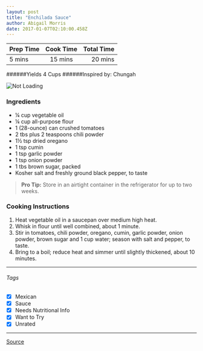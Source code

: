 ```yaml
---
layout: post
title: "Enchilada Sauce"
author: Abigail Morris
date: 2017-01-07T02:10:00.458Z
---
```


| Prep Time  | Cook Time    | Total Time  |
| ---------- |:------------:| -----------:|
| 5 mins    | 15 mins      | 20 mins     |


######Yields 4 Cups
######Inspired by: Chungah

![Not Loading](http://i.imgur.com/uYqVpAOl.png)

### Ingredients

* ¼ cup vegetable oil
* ¼ cup all-purpose flour
* 1 (28-ounce) can crushed tomatoes
* 2 tbs plus 2 teaspoons chili powder
* 1½ tsp dried oregano
* 1 tsp cumin
* 1 tsp garlic powder
* 1 tsp onion powder
* 1 tbs brown sugar, packed
* Kosher salt and freshly ground black pepper, to taste

> **Pro Tip:** Store in an airtight container in the refrigerator for up to two weeks.

### Cooking Instructions

1. Heat vegetable oil in a saucepan over medium high heat.
2. Whisk in flour until well combined, about 1 minute.
3. Stir in tomatoes, chili powder, oregano, cumin, garlic powder, onion powder, brown sugar and 1 cup water; season with salt and pepper, to taste.
4. Bring to a boil; reduce heat and simmer until slightly thickened, about 10 minutes.


---

###### Tags
- [x] Mexican
- [x] Sauce
- [x] Needs Nutritional Info
- [x] Want to Try
- [x] Unrated

---

[Source](http://damndelicious.net/2014/03/17/homemade-enchilada-sauce/)

